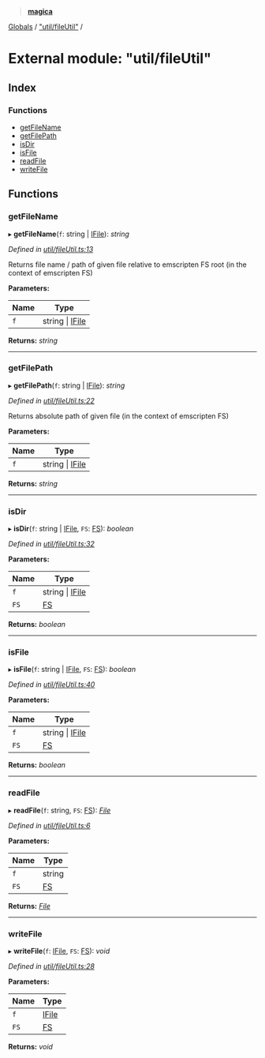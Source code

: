 > **[magica](../README.md)**

[Globals](../README.md) / ["util/fileUtil"](_util_fileutil_.md) /

# External module: "util/fileUtil"

## Index

### Functions

* [getFileName](_util_fileutil_.md#getfilename)
* [getFilePath](_util_fileutil_.md#getfilepath)
* [isDir](_util_fileutil_.md#isdir)
* [isFile](_util_fileutil_.md#isfile)
* [readFile](_util_fileutil_.md#readfile)
* [writeFile](_util_fileutil_.md#writefile)

## Functions

###  getFileName

▸ **getFileName**(`f`: string | [IFile](../interfaces/_types_.ifile.md)): *string*

*Defined in [util/fileUtil.ts:13](https://github.com/cancerberoSgx/magica/blob/c6ded1a/src/util/fileUtil.ts#L13)*

Returns file name / path of given file relative to emscripten FS root  (in the context of emscripten FS)

**Parameters:**

Name | Type |
------ | ------ |
`f` | string \| [IFile](../interfaces/_types_.ifile.md) |

**Returns:** *string*

___

###  getFilePath

▸ **getFilePath**(`f`: string | [IFile](../interfaces/_types_.ifile.md)): *string*

*Defined in [util/fileUtil.ts:22](https://github.com/cancerberoSgx/magica/blob/c6ded1a/src/util/fileUtil.ts#L22)*

Returns absolute path of given file (in the context of emscripten FS)

**Parameters:**

Name | Type |
------ | ------ |
`f` | string \| [IFile](../interfaces/_types_.ifile.md) |

**Returns:** *string*

___

###  isDir

▸ **isDir**(`f`: string | [IFile](../interfaces/_types_.ifile.md), `FS`: [FS](../interfaces/_file_emscriptenfs_.fs.md)): *boolean*

*Defined in [util/fileUtil.ts:32](https://github.com/cancerberoSgx/magica/blob/c6ded1a/src/util/fileUtil.ts#L32)*

**Parameters:**

Name | Type |
------ | ------ |
`f` | string \| [IFile](../interfaces/_types_.ifile.md) |
`FS` | [FS](../interfaces/_file_emscriptenfs_.fs.md) |

**Returns:** *boolean*

___

###  isFile

▸ **isFile**(`f`: string | [IFile](../interfaces/_types_.ifile.md), `FS`: [FS](../interfaces/_file_emscriptenfs_.fs.md)): *boolean*

*Defined in [util/fileUtil.ts:40](https://github.com/cancerberoSgx/magica/blob/c6ded1a/src/util/fileUtil.ts#L40)*

**Parameters:**

Name | Type |
------ | ------ |
`f` | string \| [IFile](../interfaces/_types_.ifile.md) |
`FS` | [FS](../interfaces/_file_emscriptenfs_.fs.md) |

**Returns:** *boolean*

___

###  readFile

▸ **readFile**(`f`: string, `FS`: [FS](../interfaces/_file_emscriptenfs_.fs.md)): *[File](../classes/_file_file_.file.md)*

*Defined in [util/fileUtil.ts:6](https://github.com/cancerberoSgx/magica/blob/c6ded1a/src/util/fileUtil.ts#L6)*

**Parameters:**

Name | Type |
------ | ------ |
`f` | string |
`FS` | [FS](../interfaces/_file_emscriptenfs_.fs.md) |

**Returns:** *[File](../classes/_file_file_.file.md)*

___

###  writeFile

▸ **writeFile**(`f`: [IFile](../interfaces/_types_.ifile.md), `FS`: [FS](../interfaces/_file_emscriptenfs_.fs.md)): *void*

*Defined in [util/fileUtil.ts:28](https://github.com/cancerberoSgx/magica/blob/c6ded1a/src/util/fileUtil.ts#L28)*

**Parameters:**

Name | Type |
------ | ------ |
`f` | [IFile](../interfaces/_types_.ifile.md) |
`FS` | [FS](../interfaces/_file_emscriptenfs_.fs.md) |

**Returns:** *void*